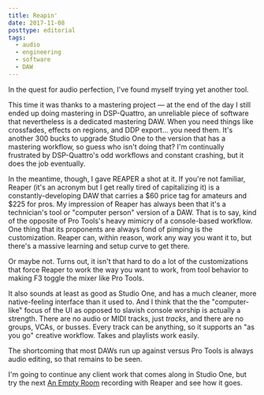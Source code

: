 ```yaml
---
title: Reapin'
date: 2017-11-08
posttype: editorial
tags:
  - audio
  - engineering
  - software
  - DAW
---
```



In the quest for audio perfection, I've found myself trying yet another tool. 

This time it was thanks to a mastering project — at the end of the day I still ended up doing mastering in DSP-Quattro, an unreliable piece of software that nevertheless is a dedicated mastering DAW. When you need things like crossfades, effects on regions, and DDP export... you need them. It's another 300 bucks to upgrade Studio One to the version that has a mastering workflow, so guess who isn't doing that? I'm continually frustrated by DSP-Quattro's odd workflows and constant crashing, but it does the job eventually.

In the meantime, though, I gave REAPER a shot at it. If you're not familiar, Reaper (it's an acronym but I get really tired of capitalizing it) is a constantly-developing DAW that carries a $60 price tag for amateurs and $225 for pros. My impression of Reaper has always been that it's a technician's tool or "computer person" version of a DAW. That is to say, kind of the opposite of Pro Tools's heavy mimicry of a console-based workflow. One thing that its proponents are always fond of pimping is the customization. Reaper can, within reason, work any way you want it to, but there's a massive learning and setup curve to get there. 

Or maybe not. Turns out, it isn't that hard to do a lot of the customizations that force Reaper to work the way you want to work, from tool behavior to making F3 toggle the mixer like Pro Tools.

It also sounds at least as good as Studio One, and has a much cleaner, more native-feeling interface than it used to. And I think that the the "computer-like" focus of the UI as opposed to slavish console worship is actually a strength. There are no audio or MIDI tracks, just *tracks*, and there are no groups, VCAs, or busses. Every track can be anything, so it supports an "as you go" creative workflow. Takes and playlists work easily. 

The shortcoming that most DAWs run up against versus Pro Tools is always audio editing, so that remains to be seen. 

I'm going to continue any client work that comes along in Studio One, but try the next [An Empty Room](http://anemptyroom.net) recording with Reaper and see how it goes.